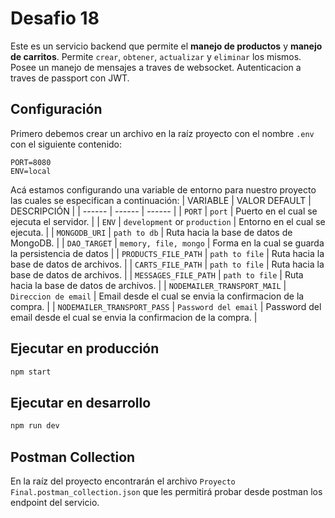 # Desafio 18
Este es un servicio backend que permite el **manejo de productos** y **manejo de carritos**. Permite `crear`, `obtener`, `actualizar` y `eliminar` los mismos.
Posee un manejo de mensajes a traves de websocket.
Autenticacion a traves de passport con JWT.

## Configuración
Primero debemos crear un archivo en la raíz proyecto con el nombre `.env` con el siguiente contenido:
```
PORT=8080
ENV=local
```
Acá estamos configurando una variable de entorno para nuestro proyecto las cuales se especifican a continuación:
| VARIABLE | VALOR DEFAULT | DESCRIPCIÓN |
| ------ | ------ | ------ |
| `PORT` | `port` | Puerto en el cual se ejecuta el servidor. |
| `ENV` | `development` or `production` | Entorno en el cual se ejecuta. |
| `MONGODB_URI` | `path to db` | Ruta hacia la base de datos de MongoDB. |
| `DAO_TARGET` | `memory, file, mongo` | Forma en la cual se guarda la persistencia de datos |
| `PRODUCTS_FILE_PATH` | `path to file` | Ruta hacia la base de datos de archivos. |
| `CARTS_FILE_PATH` | `path to file` | Ruta hacia la base de datos de archivos. |
| `MESSAGES_FILE_PATH` | `path to file` | Ruta hacia la base de datos de archivos. |
| `NODEMAILER_TRANSPORT_MAIL` | `Direccion de email` | Email desde el cual se envia la confirmacion de la compra. |
| `NODEMAILER_TRANSPORT_PASS` | `Password del email` | Password del email desde el cual se envia la confirmacion de la compra. |

## Ejecutar en producción
```sh
npm start
```

## Ejecutar en desarrollo
```sh
npm run dev
```

## Postman Collection

En la raíz del proyecto encontrarán el archivo `Proyecto Final.postman_collection.json` que les permitirá probar desde postman los endpoint del servicio.